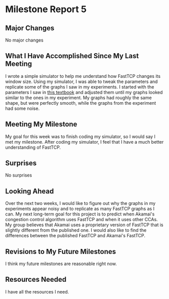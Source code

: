 # Milestone Report 5

## Major Changes
No major changes

## What I Have Accomplished Since My Last Meeting
I wrote a simple simulator to help me understand how FastTCP changes its window size. Using my simulator, I was able to tweak the parameters and replicate some of the graphs I saw in my experiments. I started with the parameters I saw in [this textbook](http://intronetworks.cs.luc.edu/current/html/newtcps.html#fast-tcp) and adjusted them until my graphs looked similar to the ones in my experiment. My graphs had roughly the same shape, but were perfectly smooth, while the graphs from the experiment had some noise. 

## Meeting My Milestone
My goal for this week was to finish coding my simulator, so I would say I met my milestone. After coding my simulator, I feel that I have a much better understanding of FastTCP.    

## Surprises
No surprises

## Looking Ahead
Over the next two weeks, I would like to figure out why the graphs in my experiments appear noisy and to replicate as many FastTCP graphs as I can. My next long-term goal for this project is to predict when Akamai's congestion control algorithm uses FastTCP and when it uses other CCAs. My group believes that Akamai uses a proprietary version of FastTCP that is slightly different from the published one. I would also like to find the differences between the published FastTCP and Akamai's FastTCP.    

## Revisions to My Future Milestones
I think my future milestones are reasonable right now. 

## Resources Needed
I have all the resources I need. 
